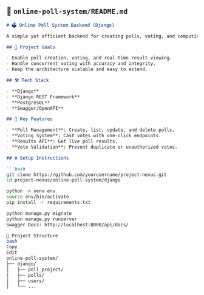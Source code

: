 ## 📁 `online-poll-system/README.md`

```markdown
# 🗳️ Online Poll System Backend (Django)

A simple yet efficient backend for creating polls, voting, and computing results in real time.

## 🎯 Project Goals

- Enable poll creation, voting, and real-time result viewing.
- Handle concurrent voting with accuracy and integrity.
- Keep the architecture scalable and easy to extend.

## 🛠️ Tech Stack

- **Django**
- **Django REST Framework**
- **PostgreSQL**
- **Swagger/OpenAPI**

## 🔑 Key Features

- **Poll Management**: Create, list, update, and delete polls.
- **Voting System**: Cast votes with one-click endpoints.
- **Results API**: Get live poll results.
- **Vote Validation**: Prevent duplicate or unauthorized votes.

## ⚙️ Setup Instructions

```bash
git clone https://github.com/yourusername/project-nexus.git
cd project-nexus/online-poll-system/django

python -m venv env
source env/bin/activate
pip install -r requirements.txt

python manage.py migrate
python manage.py runserver
Swagger Docs: http://localhost:8000/api/docs/

📂 Project Structure
bash
Copy
Edit
online-poll-system/
├── django/
│   ├── poll_project/
│   ├── polls/
│   ├── users/
│   └── ...
